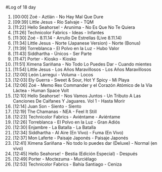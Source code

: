 #Log of 18 day

1. [00:00] Zoé - Aztlán - No Hay Mal Que Dure
1. [09:39] Little Jesus - Río Salvaje - TQM
1. [11:22] Hello Seahorse! - Arunima - No Es Que No Te Quiera
1. [11:26] Technicolor Fabrics - Ideas - Infantes
1. [11:30] Zoé - 8.11.14 - Arrullo De Estrellas (Live 8.11.14)
1. [11:34] Little Jesus - Norte (Japanese Version) - Norte (Bonus)
1. [11:39] Torreblanca - El Polvo en la Luz - Hubo Valor
1. [11:43] Siddhartha - Únicos - Ser Parte
1. [11:47] Porter - Kiosko - Kiosko
1. [11:51] Ximena Sariñana - No Todo Lo Puedes Dar - Cuando mientes
1. [11:54] Little Jesus - Los Años Maravillosos - Los Años Maravillosos
1. [12:00] León Larregui - Voluma - Locos
1. [12:03] Ely Guerra - Sweet & Sour, Hot Y Spicy - Mi Playa
1. [12:06] Zoé - Memo Rex Commander y el Corazón Atómico de la Vía Láctea - Human Space Volt
1. [12:10] Hello Seahorse! - Nos Vamos Juntos - Un Tributo A Las Canciones De Caifanes Y Jaguares. Vol 1 - Hasta Morir
1. [12:14] Juan Son - Siento - Siento
1. [12:19] The Chamanas - NEA - Feel It Still
1. [12:23] Technicolor Fabrics - Aviéntame - Aviéntame
1. [12:26] Torreblanca - El Polvo en la Luz - Gran Adiós
1. [12:30] Enjambre - La Batalla - La Batalla
1. [12:34] Siddhartha - Al Aire (En Vivo) - Fuma (En Vivo)
1. [12:37] Mon Laferte - Paisaje Japonés - Paisaje Japonés
1. [12:41] Ximena Sariñana - No todo lo puedes dar (Deluxe) - Normal (en vivo)
1. [12:45] Hello Seahorse! - Bestia (Edición Especial) - Después
1. [12:49] Porter - Moctezuma - Murciélago
1. [12:53] Technicolor Fabrics - Bahía Santiago - Ceniza
